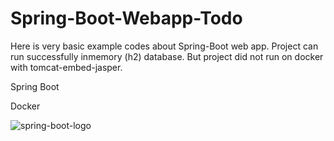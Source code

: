 # Spring-Boot-Webapp-Todo

Here is very basic example codes about  Spring-Boot web app.
Project can run successfully inmemory (h2) database.
But project did not run on docker with tomcat-embed-jasper.

Spring Boot

Docker

![spring-boot-logo](https://user-images.githubusercontent.com/29164777/226198881-cc125d6b-825c-44c5-a4eb-3d56fc553a59.png)
